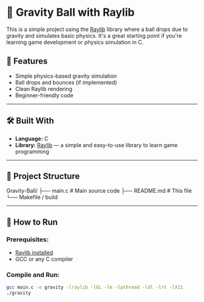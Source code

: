 ﻿# 🎱 Gravity Ball with Raylib

This is a simple project using the [Raylib](https://www.raylib.com/) library where a ball drops due to gravity and simulates basic physics. It's a great starting point if you're learning game development or physics simulation in C.

## 🚀 Features

- Simple physics-based gravity simulation
- Ball drops and bounces (if implemented)
- Clean Raylib rendering
- Beginner-friendly code

---

## 🛠️ Built With

- **Language:** C  
- **Library:** [Raylib](https://www.raylib.com/) — a simple and easy-to-use library to learn game programming

---

## 📂 Project Structure

Gravity-Ball/
├── main.c # Main source code
├── README.md # This file
└── Makefile / build


---

## 🧪 How to Run

### Prerequisites:
- [Raylib installed](https://github.com/raysan5/raylib/wiki/Working-on-GNU-Linux)
- GCC or any C compiler

### Compile and Run:
```bash
gcc main.c -o gravity -lraylib -lGL -lm -lpthread -ldl -lrt -lX11
./gravity
